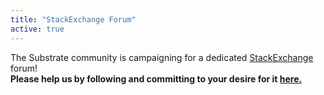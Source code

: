 ```yaml
---
title: "StackExchange Forum"
active: true
---
```


The Substrate community is campaigning for a dedicated [StackExchange](https://area51.stackexchange.com/proposals/126136/substrate-blockchain-framework) forum!  
**Please help us by following and committing to your desire for it [here.](https://area51.stackexchange.com/proposals/126136/substrate-blockchain-framework)**
